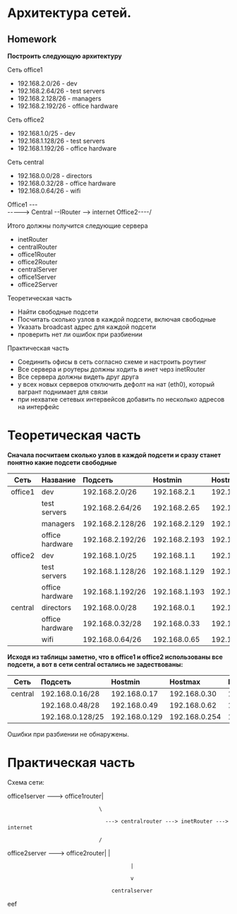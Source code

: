 # **Архитектура сетей.**

## **Homework**

**Построить следующую архитектуру**

Сеть office1

  - 192.168.2.0/26   - dev
  - 192.168.2.64/26  - test servers
  - 192.168.2.128/26 - managers
  - 192.168.2.192/26 - office hardware

Сеть office2

  - 192.168.1.0/25   - dev
  - 192.168.1.128/26 - test servers
  - 192.168.1.192/26 - office hardware

Сеть central

  - 192.168.0.0/28  - directors
  - 192.168.0.32/28 - office hardware
  - 192.168.0.64/26 - wifi

Office1 ---\
      -----> Central --IRouter --> internet
Office2----/

Итого должны получится следующие сервера

  - inetRouter
  - centralRouter
  - office1Router
  - office2Router
  - centralServer
  - office1Server
  - office2Server

Теоретическая часть

  - Найти свободные подсети
  - Посчитать сколько узлов в каждой подсети, включая свободные
  - Указать broadcast адрес для каждой подсети
  - проверить нет ли ошибок при разбиении

Практическая часть

  - Соединить офисы в сеть согласно схеме и настроить роутинг
  - Все сервера и роутеры должны ходить в инет черз inetRouter
  - Все сервера должны видеть друг друга
  - у всех новых серверов отключить дефолт на нат (eth0), который вагрант поднимает для связи
  - при нехватке сетевых интервейсов добавить по несколько адресов на интерфейс

# **Теоретическая часть**

**Сначала посчитаем сколько узлов в каждой подсети и сразу станет понятно какие подсети свободные**

| Сеть     |    Название     |     Подсеть      |   Hostmin     | Hostmax       |  Broadcast    | Hosts |
|----------|-----------------|:-----------------|:--------------|:--------------|:--------------|:-----:|
| office1  | dev             | 192.168.2.0/26   | 192.168.2.1   | 192.168.2.62  | 192.168.2.63  | 62    |
|          | test servers    | 192.168.2.64/26  | 192.168.2.65  | 192.168.2.126 | 192.168.2.127 | 62    |
|          | managers        | 192.168.2.128/26 | 192.168.2.129 | 192.168.2.190 | 192.168.2.191 | 62    |
|          | office hardware | 192.168.2.192/26 | 192.168.2.193 | 192.168.2.254 | 192.168.2.255 | 62    |
| office2  | dev             | 192.168.1.0/25   | 192.168.1.1   | 192.168.1.126 | 192.168.1.127 | 126   |
|          | test servers    | 192.168.1.128/26 | 192.168.1.129 | 192.168.1.190 | 192.168.1.191 | 62    |
|          | office hardware | 192.168.1.192/26 | 192.168.1.193 | 192.168.1.254 | 192.168.1.255 | 62    |
| central  | directors       | 192.168.0.0/28   | 192.168.0.1   | 192.168.0.1   | 192.168.0.15  | 14    |
|          | office hardware | 192.168.0.32/28  | 192.168.0.33  | 192.168.0.46  | 192.168.0.47  | 14    |
|          | wifi            | 192.168.0.64/26  | 192.168.0.65  | 192.168.0.126 | 192.168.0.127 | 62    |

**Исходя из таблицы заметно, что в office1 и office2 использованы все подсети, а вот в сети central остались не задествованы:**

| Сеть     |     Подсеть      |   Hostmin     | Hostmax       |  Broadcast    | Hosts |
|----------|:-----------------|:--------------|:--------------|:--------------|:-----:|
| central  | 192.168.0.16/28  | 192.168.0.17  | 192.168.0.30  | 192.168.0.31  | 14    |
|          | 192.168.0.48/28  | 192.168.0.49  | 192.168.0.62  | 192.168.0.63  | 14    |
|          | 192.168.0.128/25 | 192.168.0.129 | 192.168.0.254 | 192.168.0.255 | 126   |

Ошибки при разбиении не обнаружены.

# **Практическая часть**

Схема сети:

office1server ---> office1router|
                                 
                                 \

                                   ---> centralrouter ---> inetRouter ---> internet
                                
                                 /

office2server ---> office2router|          |
                                           
                                           |
 
                                           v
                                      
                                     centralserver 

eef
